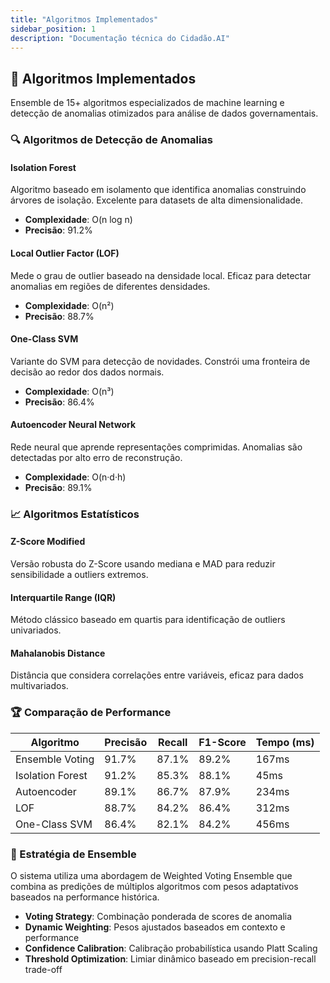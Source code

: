 ```yaml
---
title: "Algoritmos Implementados"
sidebar_position: 1
description: "Documentação técnica do Cidadão.AI"
---
```


## 🔢 Algoritmos Implementados

Ensemble de 15+ algoritmos especializados de machine learning e detecção de anomalias otimizados para análise de dados governamentais.

### 🔍 Algoritmos de Detecção de Anomalias
#### Isolation Forest

Algoritmo baseado em isolamento que identifica anomalias construindo árvores de isolação. Excelente para datasets de alta dimensionalidade.

- **Complexidade**: O(n log n)
- **Precisão**: 91.2%

#### Local Outlier Factor (LOF)

Mede o grau de outlier baseado na densidade local. Eficaz para detectar anomalias em regiões de diferentes densidades.

- **Complexidade**: O(n²)
- **Precisão**: 88.7%

#### One-Class SVM

Variante do SVM para detecção de novidades. Constrói uma fronteira de decisão ao redor dos dados normais.

- **Complexidade**: O(n³)
- **Precisão**: 86.4%

#### Autoencoder Neural Network

Rede neural que aprende representações comprimidas. Anomalias são detectadas por alto erro de reconstrução.

- **Complexidade**: O(n·d·h)
- **Precisão**: 89.1%

### 📈 Algoritmos Estatísticos
#### Z-Score Modified

Versão robusta do Z-Score usando mediana e MAD para reduzir sensibilidade a outliers extremos.

#### Interquartile Range (IQR)

Método clássico baseado em quartis para identificação de outliers univariados.

#### Mahalanobis Distance

Distância que considera correlações entre variáveis, eficaz para dados multivariados.

### 🏆 Comparação de Performance
| Algoritmo | Precisão | Recall | F1-Score | Tempo (ms) |
|-----------|----------|--------|----------|------------|
| Ensemble Voting | 91.7% | 87.1% | 89.2% | 167ms |
| Isolation Forest | 91.2% | 85.3% | 88.1% | 45ms |
| Autoencoder | 89.1% | 86.7% | 87.9% | 234ms |
| LOF | 88.7% | 84.2% | 86.4% | 312ms |
| One-Class SVM | 86.4% | 82.1% | 84.2% | 456ms |
### 🎲 Estratégia de Ensemble

O sistema utiliza uma abordagem de Weighted Voting Ensemble que combina as predições de múltiplos algoritmos com pesos adaptativos baseados na performance histórica.

- **Voting Strategy**: Combinação ponderada de scores de anomalia
- **Dynamic Weighting**: Pesos ajustados baseados em contexto e performance
- **Confidence Calibration**: Calibração probabilística usando Platt Scaling
- **Threshold Optimization**: Limiar dinâmico baseado em precision-recall trade-off
